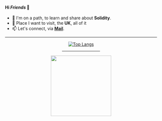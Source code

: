#### Hi _Friends_ 👋
- 💬 I'm on a path, to learn and share about **Solidity**.
- 🌱 Place I want to visit, the **UK**, all of it
- 📫 Let's connect, via **[Mail](daphicx@gmail.com)**.

<div align=center>  
  <hr>
  
 [![Top Langs](https://github-readme-stats.vercel.app/api/top-langs/?username=MsHinata&theme=omni&am&layout=compact&langs_count=10)](https://github.com/MsHinata/github-readme-stats)  
  
<hr width="25%">
  
<img width=200 height=200 src="https://user-images.githubusercontent.com/77758884/156876700-2967a25d-56e2-4664-a9e6-53f88503f517.png">
</div>
